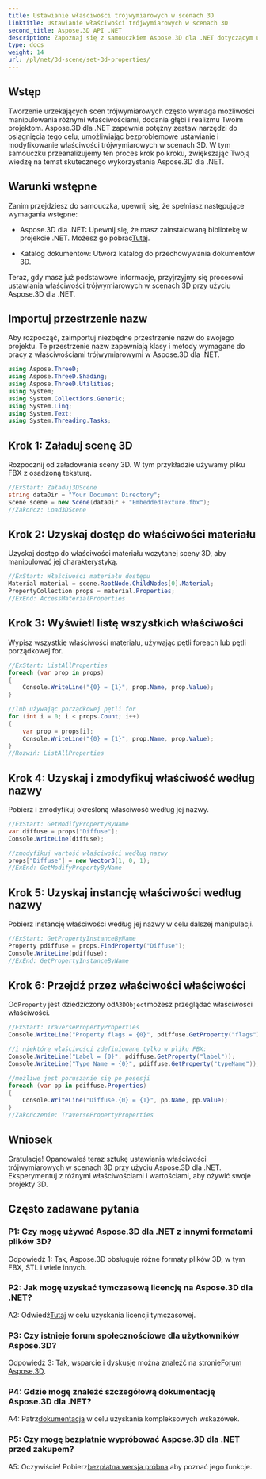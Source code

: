 ```yaml
---
title: Ustawianie właściwości trójwymiarowych w scenach 3D
linktitle: Ustawianie właściwości trójwymiarowych w scenach 3D
second_title: Aspose.3D API .NET
description: Zapoznaj się z samouczkiem Aspose.3D dla .NET dotyczącym ustawiania właściwości 3D. Ucz się krok po kroku z przykładami kodu. Podnieś swoje umiejętności manipulowania scenami 3D.
type: docs
weight: 14
url: /pl/net/3d-scene/set-3d-properties/
---
```

## Wstęp

Tworzenie urzekających scen trójwymiarowych często wymaga możliwości manipulowania różnymi właściwościami, dodania głębi i realizmu Twoim projektom. Aspose.3D dla .NET zapewnia potężny zestaw narzędzi do osiągnięcia tego celu, umożliwiając bezproblemowe ustawianie i modyfikowanie właściwości trójwymiarowych w scenach 3D. W tym samouczku przeanalizujemy ten proces krok po kroku, zwiększając Twoją wiedzę na temat skutecznego wykorzystania Aspose.3D dla .NET.

## Warunki wstępne

Zanim przejdziesz do samouczka, upewnij się, że spełniasz następujące wymagania wstępne:

-  Aspose.3D dla .NET: Upewnij się, że masz zainstalowaną bibliotekę w projekcie .NET. Możesz go pobrać[Tutaj](https://releases.aspose.com/3d/net/).

- Katalog dokumentów: Utwórz katalog do przechowywania dokumentów 3D.

Teraz, gdy masz już podstawowe informacje, przyjrzyjmy się procesowi ustawiania właściwości trójwymiarowych w scenach 3D przy użyciu Aspose.3D dla .NET.

## Importuj przestrzenie nazw

Aby rozpocząć, zaimportuj niezbędne przestrzenie nazw do swojego projektu. Te przestrzenie nazw zapewniają klasy i metody wymagane do pracy z właściwościami trójwymiarowymi w Aspose.3D dla .NET.

```csharp
using Aspose.ThreeD;
using Aspose.ThreeD.Shading;
using Aspose.ThreeD.Utilities;
using System;
using System.Collections.Generic;
using System.Linq;
using System.Text;
using System.Threading.Tasks;
```

## Krok 1: Załaduj scenę 3D

Rozpocznij od załadowania sceny 3D. W tym przykładzie używamy pliku FBX z osadzoną teksturą.

```csharp
//ExStart: Załaduj3DScene
string dataDir = "Your Document Directory";
Scene scene = new Scene(dataDir + "EmbeddedTexture.fbx");
//Zakończ: Load3DScene
```

## Krok 2: Uzyskaj dostęp do właściwości materiału

Uzyskaj dostęp do właściwości materiału wczytanej sceny 3D, aby manipulować jej charakterystyką.

```csharp
//ExStart: Właściwości materiału dostępu
Material material = scene.RootNode.ChildNodes[0].Material;
PropertyCollection props = material.Properties;
//ExEnd: AccessMaterialProperties
```

## Krok 3: Wyświetl listę wszystkich właściwości

Wypisz wszystkie właściwości materiału, używając pętli foreach lub pętli porządkowej for.

```csharp
//ExStart: ListAllProperties
foreach (var prop in props)
{
    Console.WriteLine("{0} = {1}", prop.Name, prop.Value);
}

//lub używając porządkowej pętli for
for (int i = 0; i < props.Count; i++)
{
    var prop = props[i];
    Console.WriteLine("{0} = {1}", prop.Name, prop.Value);
}
//Rozwiń: ListAllProperties
```

## Krok 4: Uzyskaj i zmodyfikuj właściwość według nazwy

Pobierz i zmodyfikuj określoną właściwość według jej nazwy.

```csharp
//ExStart: GetModifyPropertyByName
var diffuse = props["Diffuse"];
Console.WriteLine(diffuse);

//zmodyfikuj wartość właściwości według nazwy
props["Diffuse"] = new Vector3(1, 0, 1);
//ExEnd: GetModifyPropertyByName
```

## Krok 5: Uzyskaj instancję właściwości według nazwy

Pobierz instancję właściwości według jej nazwy w celu dalszej manipulacji.

```csharp
//ExStart: GetPropertyInstanceByName
Property pdiffuse = props.FindProperty("Diffuse");
Console.WriteLine(pdiffuse);
//ExEnd: GetPropertyInstanceByName
```

## Krok 6: Przejdź przez właściwości właściwości

 Od`Property` jest dziedziczony od`A3DObject`możesz przeglądać właściwości właściwości.

```csharp
//ExStart: TraversePropertyProperties
Console.WriteLine("Property flags = {0}", pdiffuse.GetProperty("flags"));

//i niektóre właściwości zdefiniowane tylko w pliku FBX:
Console.WriteLine("Label = {0}", pdiffuse.GetProperty("label"));
Console.WriteLine("Type Name = {0}", pdiffuse.GetProperty("typeName"));

//możliwe jest poruszanie się po posesji
foreach (var pp in pdiffuse.Properties)
{
    Console.WriteLine("Diffuse.{0} = {1}", pp.Name, pp.Value);
}
//Zakończenie: TraversePropertyProperties
```

## Wniosek

Gratulacje! Opanowałeś teraz sztukę ustawiania właściwości trójwymiarowych w scenach 3D przy użyciu Aspose.3D dla .NET. Eksperymentuj z różnymi właściwościami i wartościami, aby ożywić swoje projekty 3D.

## Często zadawane pytania

### P1: Czy mogę używać Aspose.3D dla .NET z innymi formatami plików 3D?

Odpowiedź 1: Tak, Aspose.3D obsługuje różne formaty plików 3D, w tym FBX, STL i wiele innych.

### P2: Jak mogę uzyskać tymczasową licencję na Aspose.3D dla .NET?

 A2: Odwiedź[Tutaj](https://purchase.aspose.com/temporary-license/) w celu uzyskania licencji tymczasowej.

### P3: Czy istnieje forum społecznościowe dla użytkowników Aspose.3D?

 Odpowiedź 3: Tak, wsparcie i dyskusje można znaleźć na stronie[Forum Aspose.3D](https://forum.aspose.com/c/3d/18).

### P4: Gdzie mogę znaleźć szczegółową dokumentację Aspose.3D dla .NET?

 A4: Patrz[dokumentacja](https://reference.aspose.com/3d/net/) w celu uzyskania kompleksowych wskazówek.

### P5: Czy mogę bezpłatnie wypróbować Aspose.3D dla .NET przed zakupem?

 A5: Oczywiście! Pobierz[bezpłatna wersja próbna](https://releases.aspose.com/) aby poznać jego funkcje.
